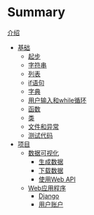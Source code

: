 # Summary

[介绍](./mds/0.0.md)

- [基础]()
    - [起步](./mds/1.0.md)
    - [字符串](./mds/2.0.md)
    - [列表](./mds/3.0.md)
    - [if语句](./mds/4.0.md)
    - [字典](./mds/5.0.md)
    - [用户输入和while循环](./mds/6.0.md)
    - [函数](./mds/7.0.md)
    - [类](./mds/8.0.md)
    - [文件和异常](./mds/9.0.md)
    - [测试代码](./mds/10.0.md)
- [项目]()
    - [数据可视化]()
        - [生成数据](./mds/11.0.md)
        - [下载数据](./mds/12.0.md)
        - [使用Web API](./mds/13.0.md)
    - [Web应用程序]()
        - [Django](./mds/14.0.md)
        - [用户账户]()